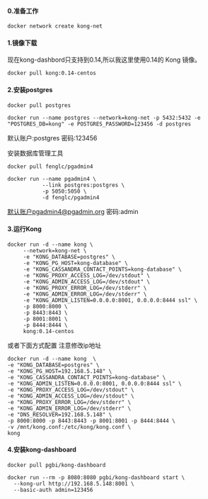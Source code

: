 #### 0.准备工作
```shell
docker network create kong-net
```


#### 1.镜像下载
现在kong-dashbord只支持到0.14,所以我这里使用0.14的 Kong 镜像。

```shell
docker pull kong:0.14-centos
```

#### 2.安装postgres
```shell
docker pull postgres

docker run --name postgres --network=kong-net -p 5432:5432 -e "POSTGRES_DB=kong" -e POSTGRES_PASSWORD=123456 -d postgres
```
默认账户:postgres 密码:123456

安装数据库管理工具
```shell
docker pull fenglc/pgadmin4

docker run --name pgadmin4 \
           --link postgres:postgres \
           -p 5050:5050 \
           -d fenglc/pgadmin4
```

默认账户pgadmin4@pgadmin.org 密码:admin

#### 3.运行Kong
```shell
docker run -d --name kong \
     --network=kong-net \
     -e "KONG_DATABASE=postgres" \
     -e "KONG_PG_HOST=kong-database" \
     -e "KONG_CASSANDRA_CONTACT_POINTS=kong-database" \
     -e "KONG_PROXY_ACCESS_LOG=/dev/stdout" \
     -e "KONG_ADMIN_ACCESS_LOG=/dev/stdout" \
     -e "KONG_PROXY_ERROR_LOG=/dev/stderr" \
     -e "KONG_ADMIN_ERROR_LOG=/dev/stderr" \
     -e "KONG_ADMIN_LISTEN=0.0.0.0:8001, 0.0.0.0:8444 ssl" \
     -p 8000:8000 \
     -p 8443:8443 \
     -p 8001:8001 \
     -p 8444:8444 \
     kong:0.14-centos
```
或者下面方式配置
注意修改ip地址
```shell
docker run -d --name kong  \
-e "KONG_DATABASE=postgres" \
-e "KONG_PG_HOST=192.168.5.148" \
-e "KONG_CASSANDRA_CONTACT_POINTS=kong-database" \
-e "KONG_ADMIN_LISTEN=0.0.0.0:8001, 0.0.0.0:8444 ssl" \
-e "KONG_PROXY_ACCESS_LOG=/dev/stdout" \
-e "KONG_ADMIN_ACCESS_LOG=/dev/stdout" \
-e "KONG_PROXY_ERROR_LOG=/dev/stderr" \
-e "KONG_ADMIN_ERROR_LOG=/dev/stderr" \
-e "DNS_RESOLVER=192.168.5.148" \
-p 8000:8000 -p 8443:8443 -p 8001:8001 -p 8444:8444 \
-v /mnt/kong.conf:/etc/kong/kong.conf \
kong  
```

#### 4.安装kong-dashboard
```shell
docker pull pgbi/kong-dashboard

docker run --rm -p 8080:8080 pgbi/kong-dashboard start \
  --kong-url http://192.168.5.148:8001 \
  --basic-auth admin=123456 
```
